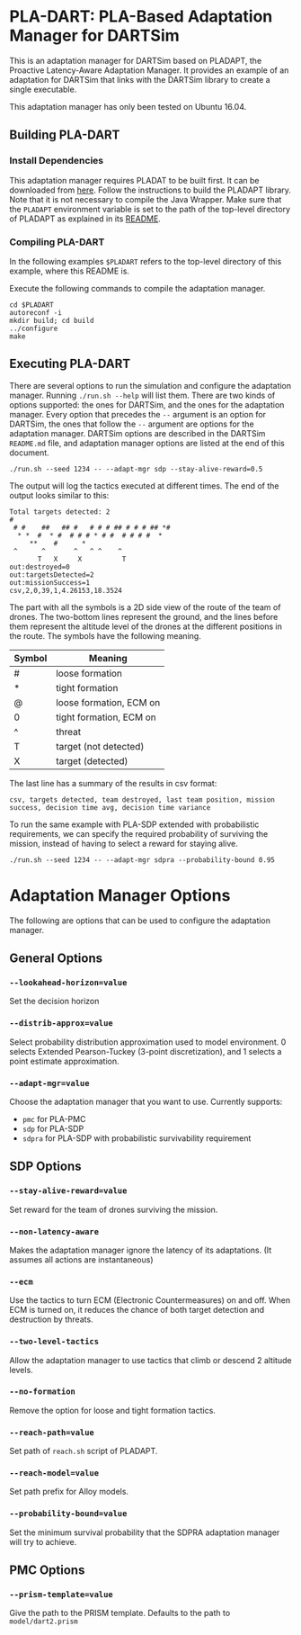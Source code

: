 # PLA-DART: PLA-Based Adaptation Manager for DARTSim
This is an adaptation manager for DARTSim based on PLADAPT, the Proactive Latency-Aware Adaptation Manager. It provides an example of an adaptation for DARTSim that links with the DARTSim library to create a single executable.

This adaptation manager has only been tested on Ubuntu 16.04.

## Building PLA-DART

### Install Dependencies
This adaptation manager requires PLADAT to be built first. It can be downloaded from [here](https://github.com/cps-sei/pladapt). Follow the instructions to build the PLADAPT library. Note that it is not necessary to compile the Java Wrapper. Make sure that the `PLADAPT` environment variable is set to the path of the top-level directory of PLADAPT as explained in its [README](https://github.com/cps-sei/pladapt/blob/master/README.md).

### Compiling PLA-DART
In the following examples `$PLADART` refers to the top-level directory of this example, where this README is.

Execute the following commands to compile the adaptation manager.

```
cd $PLADART
autoreconf -i
mkdir build; cd build
../configure
make
```

## Executing PLA-DART
There are several options to run the simulation and configure the adaptation manager.
Running `./run.sh --help` will list them. There are two kinds of options supported:
the ones for DARTSim, and the ones for the adaptation manager. Every option
that precedes the `--` argument is an option for DARTSim, the ones that follow
the `--` argument are options for the adaptation manager. DARTSim options are
described in the DARTSim `README.md` file, and adaptation manager options are
listed at the end of this document.

```
./run.sh --seed 1234 -- --adapt-mgr sdp --stay-alive-reward=0.5 
```

The output will log the tactics executed at different times.
The end of the output looks similar to this:

```
Total targets detected: 2
#                                       
 # #    ##   ## #   # # # ## # # # ## *#
  * *  #  * #  # # # * # #  # # # #  *  
     **    #      *                     
 ^      ^       ^   ^ ^    ^            
       T   X     X          T           
out:destroyed=0
out:targetsDetected=2
out:missionSuccess=1
csv,2,0,39,1,4.26153,18.3524
```
The part with all the symbols is a 2D side view of the route of the team of drones.
The two-bottom lines represent the ground, and the lines before them represent the altitude level of the drones at the different positions in the route. The symbols have the following meaning.

Symbol | Meaning
-------|-------------------------
\#      | loose formation
\*      | tight formation
@      | loose formation, ECM on
0      | tight formation, ECM on
^      | threat
T      | target (not detected)
X      | target (detected)

The last line has a summary of the results in csv format:
```
csv, targets detected, team destroyed, last team position, mission success, decision time avg, decision time variance
```

To run the same example with PLA-SDP extended with probabilistic requirements, we can specify the required probability of surviving the mission, instead of having to select a reward for staying alive.
```
./run.sh --seed 1234 -- --adapt-mgr sdpra --probability-bound 0.95
```

# Adaptation Manager Options
The following are options that can be used to configure the adaptation manager.

## General Options

### `--lookahead-horizon=value`
Set the decision horizon

### `--distrib-approx=value`
Select probability distribution approximation used to model environment.
0 selects Extended Pearson-Tuckey (3-point discretization), and 1 selects a
point estimate approximation.

### `--adapt-mgr=value`
Choose the adaptation manager that you want to use. Currently supports:
*   `pmc` for PLA-PMC
*   `sdp` for PLA-SDP
*   `sdpra` for PLA-SDP with probabilistic survivability requirement

## SDP Options

### `--stay-alive-reward=value`
Set reward for the team of drones surviving the mission.

### `--non-latency-aware`
Makes the adaptation manager ignore the latency of its adaptations.
(It assumes all actions are instantaneous)

### `--ecm`
Use the tactics to turn ECM (Electronic Countermeasures) on and off. When ECM
is turned on, it reduces the chance of both target detection and destruction
by threats.

### `--two-level-tactics`
Allow the adaptation manager to use tactics that climb or descend 2 altitude
levels.

### `--no-formation`
Remove the option for loose and tight formation tactics.

### `--reach-path=value`
Set path of `reach.sh` script of PLADAPT.

### `--reach-model=value`
Set path prefix for Alloy models.

### `--probability-bound=value`
Set the minimum survival probability that the SDPRA adaptation manager will try
to achieve.

## PMC Options

### `--prism-template=value`
Give the path to the PRISM template. Defaults to the path to `model/dart2.prism`
